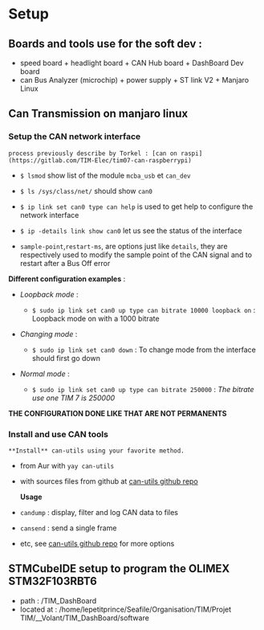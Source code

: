 # Setup

## Boards and tools use for the soft dev :
 - speed board + headlight board + CAN Hub board + DashBoard Dev board
 - can Bus Analyzer (microchip) + power supply + ST link V2 + Manjaro Linux

## Can Transmission on manjaro linux

### Setup the CAN network interface
    process previously describe by Torkel : [can on raspi](https://gitlab.com/TIM-Elec/tim07-can-raspberrypi)

 - `$ lsmod` show list of the module  `mcba_usb` et  `can_dev` 
 - `$ ls /sys/class/net/` should show `can0`

 - `$ ip link set can0 type can help` is used to get help to configure the network interface 
 - `$ ip -details link show can0` let us see the status of the interface
 - `sample-point`,`restart-ms`, are options just like `details`, they are respectively used to modify the sample point of the CAN signal and to restart after a Bus Off error 

**Different configuration examples** :

- *Loopback mode* :
    - `$ sudo ip link set can0 up type can bitrate 10000 loopback on` :
    Loopback mode on with a 1000 bitrate

- *Changing mode* : 
    - `$ sudo ip link set can0 down` :
    To change mode from the interface should first go down 

- *Normal mode* :
    - `$ sudo ip link set can0 up type can bitrate 250000` :
    *The bitrate use one TIM 7 is 250000*
    
**THE CONFIGURATION DONE LIKE THAT ARE NOT PERMANENTS**

### Install and use CAN tools
    **Install** can-utils using your favorite method. 

 - from Aur with `yay can-utils`
 - with sources files from github at  [can-utils github repo](https://github.com/linux-can/can-utils)

    **Usage**
 - `candump` : display, filter and log CAN data to files
 - `cansend` : send a single frame
 - etc, see [can-utils github repo](https://github.com/linux-can/can-utils) for more options 



## STMCubeIDE setup to program the OLIMEX STM32F103RBT6

- path : /TIM_DashBoard
- located at : /home/lepetitprince/Seafile/Organisation/TIM/Projet TIM/__Volant/TIM_DashBoard/software